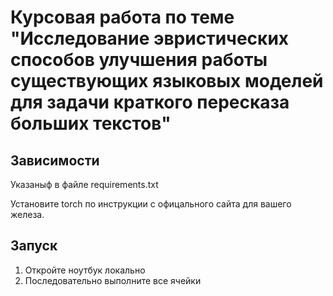 # Курсовая работа по теме "Исследование эвристических способов улучшения работы существующих языковых моделей для задачи краткого пересказа больших текстов"
## Зависимости
Указаныф в файле requirements.txt

Установите torch по инструкции с офицального сайта для вашего железа.

## Запуск
1. Откройте ноутбук локально
2. Последовательно выполните все ячейки
